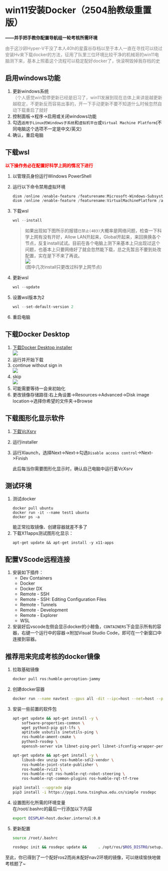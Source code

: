 # win11安装Docker（2504胎教级重置版）
**——并手把手教你配置导航组一轮考核所需环境**

<font color="grey">由于这沙卵Hyper-V干没了本人40h的星露谷存档以至于本人一直在寻找可以绕过安装Hv来下载docker的方法，征用了队里三位环境比较干净的机械哥的win11电脑测下来，基本上照着这个流程可以稳定配好docker了，快滚啊毁掉我存档的史</font>


## 启用windows功能
1. 更新windows系统<BR><font color="grey">（个人感觉win暂停更新已经是旧习了，win11发展到现在总体上来讲是越更新越稳定，不更新反而容易出事的，开一下手动更新不要不知道什么时候忽然自动下载重启了就好</font>
2. 控制面板->程序->启用或关闭windows功能
3. 勾选`适用于Linux的Windows子系统`和`虚拟机平台`或`Virtual Machine Platform`(不同电脑这个选项不一定是中文/英文)
4. 确认，重启电脑

## 下载wsl
<font color="red">**以下操作务必在配置好科学上网的情况下进行**</font>
1. 以管理员身份运行Windows PowerShell
2. 运行以下命令禁用虚拟环境
    ```powershell
    dism /online /enable-feature /featurename:Microsoft-Windows-Subsystem-Linux /all /norestart
    dism /online /enable-feature /featurename:VirtualMachinePlatform /all /norestart
    ```
3. 下载wsl
    ```powershell
    wsl --install
    ```
    >如果出现如下图所示的报错`已禁止(403)`大概率是网络问题，检查一下科学上网有没有开好，Allow LAN开起来，Global开起来，来回换换各个节点，反复install试试。目前在各个电脑上测下来基本上只出现过这个问题，也基本上只要网络好了就会忽然能下载，总之先暂且不要到处改配置，实在是下不来了再说。<BR><img src="./pic/403.png"><BR>(图中几次install只更改过科学上网节点)

4. 更新wsl
    ```powershell
    wsl --update
    ```
5. 设置wsl版本为2
    ```powershell
    wsl --set-default-version 2
    ```
6. 重启电脑

## 下载Docker Desktop
1. [下载Docker Desktop installer](https://www.docker.com/)<BR><img src="./pic/desktop.png"><BR>
2. 运行并开始下载
3. continue without sign in<BR><img src="./pic/continue.png"><BR>
4. skip<BR><img src="./pic/skip.png"><BR>
5. 可能需要等待一会来初始化
6. 更改镜像存储路径:右上角设置->Resources->Advanced->Disk image location->选择你希望的文件夹->Browse

## 下载图形化显示软件
1. [下载VcXsrv](https://sourceforge.net/projects/vcxsrv/)
2. 运行installer
3. 运行Xlaunch，选择Next->Next->勾选`Disable access control`->Next->Finish
   
    此后每当你需要图形化显示时，确认自己电脑中运行着VcXsrv

## 测试环境
1. 测试docker
    ```shell
    docker pull ubuntu
    docker run -it --name test1 ubuntu
    docker ps -a
    ```
    能正常拉取镜像、创建容器就差不多了
2. 下载X11apps测试图形化显示：
    ```shell
    apt-get update && apt-get install -y x11-apps
    ```


## 配置VScode远程连接
1. 安装如下插件：
   - Dev Containers
   - Docker
   - Docker DX
   - Remote - SSH
   - Remote - SSH: Editing Configuration Files
   - Remote - Tunnels
   - Remote - Development
   - Remote - Explorer
   - WSL
2. 安装好后vscode左侧会显示docker的小鲸鱼，`CONTAINERS`下会显示所有的容器，右键一个运行中的容器->附加Visual Studio Code，即可在一个新窗口中连接到容器。
## 推荐用来完成考核的docker镜像

1. 拉取基础镜像
    ```bash
    docker pull ros:humble-perception-jammy
    ```

2. 创建docker容器
    ```bash
    docker run --name navtest --gpus all -dit --ipc=host --net=host --privileged -e DISPLAY=host.docker.internal:0.0 -e NVIDIA_DRIVER_CAPABILITIES=all -v F:\yu:/data ros:humble-perception-jammy
    ```

3. 安装一些前置的软件包
    ```bash
    apt-get update && apt-get install -y \
        software-properties-common \
        wget python3-pip git-lfs \
        aptitude usbutils inetutils-ping \
        ros-humble-ament-cmake \
        python3-rosdep \
        openssh-server vim libnet-ping-perl libnet-ifconfig-wrapper-perl
    ```
    ```bash
    apt-get update && apt-get install -y \
        libusb-dev unzip ros-humble-sdl2-vendor \
        ros-humble-joint-state-publisher \
        ros-humble-rviz2 \
        ros-humble-rqt ros-humble-rqt-robot-steering \
        ros-humble-rqt-common-plugins ros-humble-rqt-tf-tree
    ```
    ```bash
    pip3 install --upgrade pip
    pip3 install -i https://pypi.tuna.tsinghua.edu.cn/simple rosdepc
    ```
4. 设置图形化所需的环境变量<br>
    在/root/.bashrc的最后一行添加以下内容
    ```bash
    export DISPLAY=host.docker.internal:0.0
    ```
5. 更新配置
    ```bash
    source /root/.bashrc
    ```
    ```bash
    rosdepc init && rosdepc update &&     . /opt/ros/$ROS_DISTRO/setup.sh &&     rosdepc install -y --from-paths src --ignore-src -r -y --rosdistro $ROS_DISTRO
    ```
至此，你已得到了一个配好ros2而尚未配好nav2环境的镜像，可以继续愉快地做考核题了~
